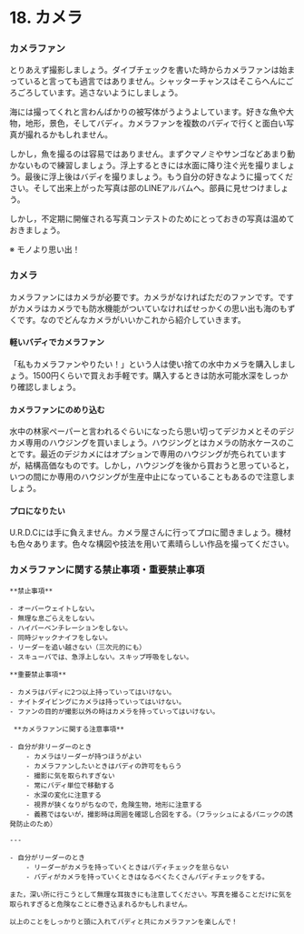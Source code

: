 # 18. カメラ

### カメラファン

とりあえず撮影しましょう。ダイブチェックを書いた時からカメラファンは始まっていると言っても過言ではありません。シャッターチャンスはそこらへんにごろごろしています。逃さないようにしましょう。

海には撮ってくれと言わんばかりの被写体がうようよしています。好きな魚や大物，地形，景色，そしてバディ。カメラファンを複数のバディで行くと面白い写真が撮れるかもしれません。

しかし，魚を撮るのは容易ではありません。まずクマノミやサンゴなどあまり動かないもので練習しましょう。浮上するときには水面に降り注ぐ光を撮りましょう。最後に浮上後はバディを撮りましょう。もう自分の好きなように撮ってください。そして出来上がった写真は部のLINEアルバムへ。部員に見せつけましょう。

しかし，不定期に開催される写真コンテストのためにとっておきの写真は温めておきましょう。

※ モノより思い出！

### カメラ
カメラファンにはカメラが必要です。カメラがなければただのファンです。ですがカメラはカメラでも防水機能がついていなければせっかくの思い出も海のもずくです。なのでどんなカメラがいいかこれから紹介していきます。

#### 軽いバディでカメラファン

「私もカメラファンやりたい！」という人は使い捨ての水中カメラを購入しましょう。1500円くらいで買えお手軽です。購入するときは防水可能水深をしっかり確認しましょう。

#### カメラファンにのめり込む

水中の林家ペーパーと言われるぐらいになったら思い切ってデジカメとそのデジカメ専用のハウジングを買いましょう。ハウジングとはカメラの防水ケースのことです。最近のデジカメにはオプションで専用のハウジングが売られていますが，結構高価なものです。しかし，ハウジングを後から買おうと思っていると，いつの間にか専用のハウジングが生産中止になっていることもあるので注意しましょう。

#### プロになりたい

U.R.D.Cには手に負えません。カメラ屋さんに行ってプロに聞きましょう。機材も色々あります。色々な構図や技法を用いて素晴らしい作品を撮ってください。

### カメラファンに関する禁止事項・重要禁止事項

```{warning}
**禁止事項**

- オーバーウェイトしない。
- 無理な息ごらえをしない。
- ハイパーベンチレーションをしない。
- 同時ジャックナイフをしない。
- リーダーを追い越さない（三次元的にも）
- スキューバでは、急浮上しない。スキップ呼吸をしない。
```

```{warning}
**重要禁止事項**

- カメラはバディに2つ以上持っていってはいけない。
- ナイトダイビングにカメラは持っていってはいけない。
- ファンの目的が撮影以外の時はカメラを持っていってはいけない。
```

```{note}
 **カメラファンに関する注意事項**

- 自分が非リーダーのとき
    - カメラはリーダーが持つほうがよい
    - カメラファンしたいときはバディの許可をもらう
    - 撮影に気を取られすぎない
    - 常にバディ単位で移動する
    - 水深の変化に注意する
    - 視界が狭くなりがちなので，危険生物，地形に注意する
    - 義務ではないが，撮影時は周囲を確認し合図をする。（フラッシュによるパニックの誘発防止のため）

---

- 自分がリーダーのとき
    - リーダーがカメラを持っていくときはバディチェックを怠らない
    - バディがカメラを持っていくときはなるべくたくさんバディチェックをする。

また，深い所に行こうとして無理な耳抜きにも注意してください。写真を撮ることだけに気を取られすぎると危険なことに巻き込まれるかもしれません。

以上のことをしっかりと頭に入れてバディと共にカメラファンを楽しんで！
```
